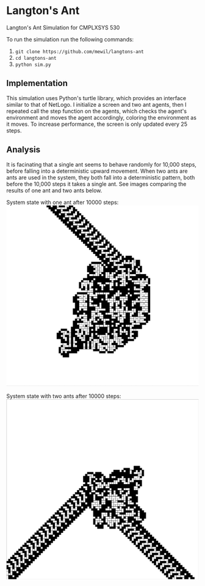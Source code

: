 # Langton's Ant

Langton's Ant Simulation for CMPLXSYS 530

To run the simulation run the following commands:

1. `git clone https://github.com/mewil/langtons-ant`
2. `cd langtons-ant`
3. `python sim.py`

## Implementation

This simulation uses Python's turtle library, which provides an interface similar to that of NetLogo. I initialize a screen and two ant agents, then I repeated call the step function on the agents, which checks the agent's environment and moves the agent accordingly, coloring the environment as it moves. To increase performance, the screen is only updated every 25 steps.

## Analysis

It is facinating that a single ant seems to behave randomly for 10,000 steps, before falling into a deterministic upward movement. When two ants are ants are used in the system, they both fall into a deterministic pattern, both before the 10,000 steps it takes a single ant. See images comparing the results of one ant and two ants below.

System state with one ant after 10000 steps:
![alt text](https://github.com/mewil/langtons-ant/blob/master/img.png "One Ant")

System state with two ants after 10000 steps:
![alt text](https://github.com/mewil/langtons-ant/blob/master/img2.png "Two Ants")
